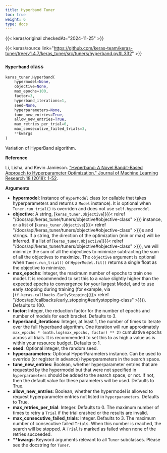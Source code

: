 ```yaml
---
title: Hyperband Tuner
toc: true
weight: 6
type: docs
---
```


{{< keras/original checkedAt="2024-11-25" >}}

{{< keras/source link="https://github.com/keras-team/keras-tuner/tree/v1.4.7/keras_tuner/src/tuners/hyperband.py#L332" >}}

### `Hyperband` class

```python
keras_tuner.Hyperband(
    hypermodel=None,
    objective=None,
    max_epochs=100,
    factor=3,
    hyperband_iterations=1,
    seed=None,
    hyperparameters=None,
    tune_new_entries=True,
    allow_new_entries=True,
    max_retries_per_trial=0,
    max_consecutive_failed_trials=3,
    **kwargs
)
```

Variation of HyperBand algorithm.

**Reference**

Li, Lisha, and Kevin Jamieson.
["Hyperband: A Novel Bandit-Based
Approach to Hyperparameter Optimization."
Journal of Machine Learning Research 18 (2018): 1-52](http://jmlr.org/papers/v18/16-558.html).

**Arguments**

- **hypermodel**: Instance of `HyperModel` class (or callable that takes
  hyperparameters and returns a `Model` instance). It is optional
  when `Tuner.run_trial()` is overriden and does not use
  `self.hypermodel`.
- **objective**: A string, [`keras_tuner.Objective`]({{< relref "/docs/api/keras_tuner/tuners/objective#objective-class" >}}) instance, or a list of
  [`keras_tuner.Objective`]({{< relref "/docs/api/keras_tuner/tuners/objective#objective-class" >}})s and strings. If a string, the direction of
  the optimization (min or max) will be inferred. If a list of
  [`keras_tuner.Objective`]({{< relref "/docs/api/keras_tuner/tuners/objective#objective-class" >}}), we will minimize the sum of all the
  objectives to minimize subtracting the sum of all the objectives to
  maximize. The `objective` argument is optional when
  `Tuner.run_trial()` or `HyperModel.fit()` returns a single float as
  the objective to minimize.
- **max_epochs**: Integer, the maximum number of epochs to train one model.
  It is recommended to set this to a value slightly higher than the
  expected epochs to convergence for your largest Model, and to use
  early stopping during training (for example, via
  [`tf.keras.callbacks.EarlyStopping`]({{< relref "/docs/api/callbacks/early_stopping#earlystopping-class" >}})). Defaults to 100.
- **factor**: Integer, the reduction factor for the number of epochs
  and number of models for each bracket. Defaults to 3.
- **hyperband_iterations**: Integer, at least 1, the number of times to
  iterate over the full Hyperband algorithm. One iteration will run
  approximately `max_epochs * (math.log(max_epochs, factor) ** 2)`
  cumulative epochs across all trials. It is recommended to set this
  to as high a value as is within your resource budget. Defaults to
  1.
- **seed**: Optional integer, the random seed.
- **hyperparameters**: Optional HyperParameters instance. Can be used to
  override (or register in advance) hyperparameters in the search
  space.
- **tune_new_entries**: Boolean, whether hyperparameter entries that are
  requested by the hypermodel but that were not specified in
  `hyperparameters` should be added to the search space, or not. If
  not, then the default value for these parameters will be used.
  Defaults to True.
- **allow_new_entries**: Boolean, whether the hypermodel is allowed to
  request hyperparameter entries not listed in `hyperparameters`.
  Defaults to True.
- **max_retries_per_trial**: Integer. Defaults to 0. The maximum number of
  times to retry a `Trial` if the trial crashed or the results are
  invalid.
- **max_consecutive_failed_trials**: Integer. Defaults to 3. The maximum
  number of consecutive failed `Trial`s. When this number is reached,
  the search will be stopped. A `Trial` is marked as failed when none
  of the retries succeeded.
- **\*\*kwargs**: Keyword arguments relevant to all `Tuner` subclasses.
  Please see the docstring for `Tuner`.
